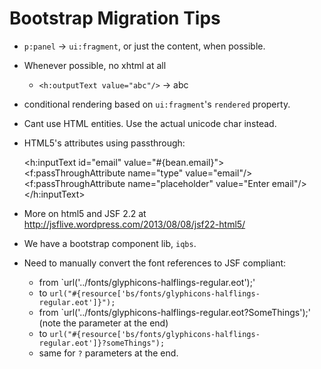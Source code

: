 Bootstrap Migration Tips
========================

* `p:panel` -> `ui:fragment`, or just the content, when possible.
* Whenever possible, no xhtml at all
	* `<h:outputText value="abc"/>` -> abc
* conditional rendering based on `ui:fragment`'s `rendered` property.
* Cant use HTML entities. Use the actual unicode char instead.
* HTML5's attributes using passthrough:
	
	<h:inputText id="email" value="#{bean.email}">
	<f:passThroughAttribute name="type" value="email"/>
	<f:passThroughAttribute name="placeholder"
		value="Enter email"/>
	</h:inputText>

* More on html5 and JSF 2.2 at http://jsflive.wordpress.com/2013/08/08/jsf22-html5/
* We have a bootstrap component lib, `iqbs`.
* Need to manually convert the font references to JSF compliant:
	* from `url('../fonts/glyphicons-halflings-regular.eot');'
	* to `url("#{resource['bs/fonts/glyphicons-halflings-regular.eot']}");`
	* from `url('../fonts/glyphicons-halflings-regular.eot?SomeThings');' (note the parameter at the end)
	* to `url("#{resource['bs/fonts/glyphicons-halflings-regular.eot']}?someThings");`
	* same for `?` parameters at the end.
	